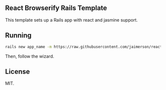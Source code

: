 React Browserify Rails Template
---------

This template sets up a Rails app with react and jasmine support.

## Running

```bash
rails new app_name -m https://raw.githubusercontent.com/jaimerson/react-browserify-rails-template/master/template.rb -T --skip-turbolinks --skip-spring --skip-bundle
```

Then, follow the wizard.

## License

MIT.

